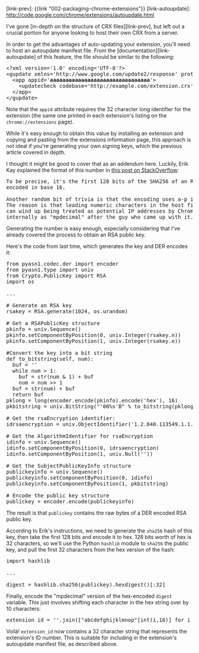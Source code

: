 [link-overflow]: http://stackoverflow.com/questions/1882981/google-chrome-alphanumeric-hashes-to-identify-extensions/2050916#2050916
[link-prev]: {{link "002-packaging-chrome-extensions"}}
[link-autoupdate]: http://code.google.com/chrome/extensions/autoupdate.html

I've gone [in-depth on the structure of CRX files][link-prev], but left out a
crucial portion for anyone looking to host their own CRX from a server.

In order to get the advantages of auto-updating your extension, you'll need to
host an autoupdate manifest file.  From the [documentation][link-autoupdate]
of this feature, the file should be similar to the following:

<pre class="blockquote">
&lt;?xml version=&#x27;1.0&#x27; encoding=&#x27;UTF-8&#x27;?&gt;
&lt;gupdate xmlns=&#x27;http://www.google.com/update2/response&#x27; protocol=&#x27;2.0&#x27;&gt;
  &lt;app appid=&#x27;<strong>aaaaaaaaaaaaaaaaaaaaaaaaaaaaaaaa</strong>&#x27;&gt;
    &lt;updatecheck codebase=&#x27;http://example.com/extension.crx&#x27; version=&#x27;2.0&#x27; /&gt;
  &lt;/app&gt;
&lt;/gupdate&gt;
</pre>

Note that the <code>appid</code> attribute requires the 32 character long
identifier for the extension (the same one printed in each extension's listing
on the <code>chrome://extensions</code> page).

While it's easy enough to obtain this value by installing an extension and
copying and pasting from the extensions information page,
this approach is not ideal if you're generating your own
signing keys, which the previous article covered in depth.

<!-- -**-END-**- -->

I thought it might be good to cover that as an addendum here.  Luckily,
Erik Kay explained the format of this number in
[this post on StackOverflow][link-overflow]:

<pre class="blockquote">
To be precise, it's the first 128 bits of the SHA256 of an RSA public key
encoded in base 16.

Another random bit of trivia is that the encoding uses a-p instead of 0-9a-f.
The reason is that leading numeric characters in the host field of an origin
can wind up being treated as potential IP addresses by Chrome. We refer to it
internally as "mpdecimal" after the guy who came up with it.
</pre>

Generating the number is easy enough, especially considering that I've already
covered the process to obtain an RSA public key.

Here's the code from last time, which generates the key and DER encodes it:

<pre class="brush: python">
from pyasn1.codec.der import encoder
from pyasn1.type import univ
from Crypto.PublicKey import RSA
import os

...

# Generate an RSA key
rsakey = RSA.generate(1024, os.urandom)

# Get a RSAPublicKey structure
pkinfo = univ.Sequence()
pkinfo.setComponentByPosition(0, univ.Integer(rsakey.n))
pkinfo.setComponentByPosition(1, univ.Integer(rsakey.e))

#Convert the key into a bit string
def to_bitstring(self, num):
  buf = ''
  while num > 1:
    buf = str(num &amp; 1) + buf
    num = num >> 1
  buf = str(num) + buf
  return buf
pklong = long(encoder.encode(pkinfo).encode('hex'), 16)
pkbitstring = univ.BitString("'00%s'B" % to_bitstring(pklong))

# Get the rsaEncryption identifier:
idrsaencryption = univ.ObjectIdentifier('1.2.840.113549.1.1.1')

# Get the AlgorithmIdentifier for rsaEncryption
idinfo = univ.Sequence()
idinfo.setComponentByPosition(0, idrsaencryption)
idinfo.setComponentByPosition(1, univ.Null(''))

# Get the SubjectPublicKeyInfo structure
publickeyinfo = univ.Sequence()
publickeyinfo.setComponentByPosition(0, idinfo)
publickeyinfo.setComponentByPosition(1, pkbitstring)

# Encode the public key structure
publickey = encoder.encode(publickeyinfo)
</pre>

The result is that <code>publickey</code> contains the raw bytes of a DER
encoded RSA public key.

According to Erik's instructions, we need to generate the <code>sha256</code>
hash of this key, then take the first 128 bits and encode it to hex.  128 bits
worth of hex is 32 characters, so we'll use the Python <code>hashlib</code>
module to <code>sha256</code> the public key, and pull the first 32
characters from the hex version of the hash:

<pre class="brush: python">
import hashlib

...

digest = hashlib.sha256(publickey).hexdigest()[:32]
</pre>

Finally, encode the "mpdecimal" version of the hex-encoded
<code>digest</code> variable.  This just involves shifting each character
in the hex string over by 10 characters:

<pre>
extension_id = ''.join(["abcdefghijklmnop"[int(i,16)] for i in digest])
</pre>

Voilà! <code>extension_id</code> now contains a 32 character string that
represents the extension's ID number.  This is suitable for including in the
extension's autoupdate manifest file, as described above.


